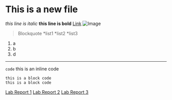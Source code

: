 # This is a new file
*this line is italic*
**this line is bold**
[Link](https://jiayid77.github.io/cse15l-lab-reports/)
![Image](https://www.rd.com/wp-content/uploads/2021/01/GettyImages-1175550351.jpg)
> Blockquote
*list1
*list2
*list3
1. a
2. b
3. d
---
`code` this is an inline code
```
this is a block code
this is a block code
```
[Lab Report 1](https://jiayid77.github.io/cse15l-lab-reports/lab-report-1-week-0.html)
[Lab Report 2](https://jiayid77.github.io/cse15l-lab-reports/lab-report-2-week-1.html)
[Lab Report 3](https://jiayid77.github.io/cse15l-lab-reports/lab-report-2-week-3.html)
